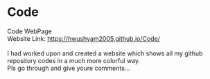 # Code
Code WebPage
<br>
Website Link: https://hwushyam2005.github.io/Code/
<br>
<br>
I had worked upon and created a website which shows all my github repository codes in a much more colorful way. 
<br>
Pls go through and give youre comments...

